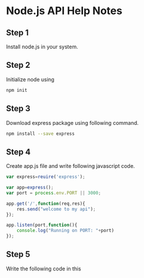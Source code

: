 # Node.js API Help Notes
## Step 1 
Install node.js in your system. 
## Step 2
Initialize node using
```sh
npm init
```
## Step 3
Download express package using following command. 
```sh
npm install --save express
```
## Step 4
Create app.js file and write following javascript code.
```javascript
var express=reuire('express');

var app=express();
var port = process.env.PORT || 3000;

app.get('/',function(req,res){
    res.send("welcome to my api");
});

app.listen(port,function(){
    console.log("Running on PORT: "+port)
});
```
## Step 5 

Write the following code in this 

 
